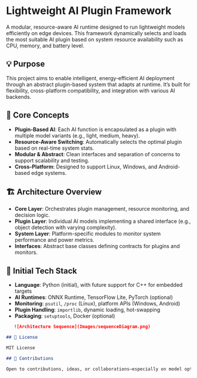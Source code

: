 # Lightweight AI Plugin Framework

A modular, resource-aware AI runtime designed to run lightweight models efficiently on edge devices. This framework dynamically selects and loads the most suitable AI plugin based on system resource availability such as CPU, memory, and battery level.

## 💡 Purpose

This project aims to enable intelligent, energy-efficient AI deployment through an abstract plugin-based system that adapts at runtime. It’s built for flexibility, cross-platform compatibility, and integration with various AI backends.

## 🧠 Core Concepts

- **Plugin-Based AI**: Each AI function is encapsulated as a plugin with multiple model variants (e.g., light, medium, heavy).
- **Resource-Aware Switching**: Automatically selects the optimal plugin based on real-time system stats.
- **Modular & Abstract**: Clean interfaces and separation of concerns to support scalability and testing.
- **Cross-Platform**: Designed to support Linux, Windows, and Android-based edge systems.

## 🏗️ Architecture Overview

- **Core Layer**: Orchestrates plugin management, resource monitoring, and decision logic.
- **Plugin Layer**: Individual AI models implementing a shared interface (e.g., object detection with varying complexity).
- **System Layer**: Platform-specific modules to monitor system performance and power metrics.
- **Interfaces**: Abstract base classes defining contracts for plugins and monitors.

## 🧰 Initial Tech Stack

- **Language**: Python (initial), with future support for C++ for embedded targets
- **AI Runtimes**: ONNX Runtime, TensorFlow Lite, PyTorch (optional)
- **Monitoring**: `psutil`, `/proc` (Linux), platform APIs (Windows, Android)
- **Plugin Handling**: `importlib`, dynamic loading, hot-swapping
- **Packaging**: `setuptools`, Docker (optional)

```markdown
   ![Architecture Sequence](Images/sequenceDiagram.png)

## 📄 License

MIT License

## 🤝 Contributions

Open to contributions, ideas, or collaborations—especially on model optimization, multi-platform support, and performance tuning.

